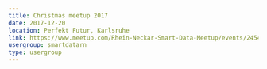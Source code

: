 ```yaml
---
title: Christmas meetup 2017
date: 2017-12-20
location: Perfekt Futur, Karlsruhe
link: https://www.meetup.com/Rhein-Neckar-Smart-Data-Meetup/events/245415684/
usergroup: smartdatarn
type: usergroup
---
```

